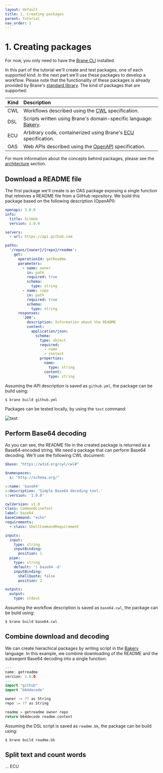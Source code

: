 ```yaml
---
layout: default
title: 1. Creating packages
parent: Tutorial
nav_order: 1
---
```


# 1.    Creating packages
For now, you only need to have the [Brane CLI](/brane/installation#cli) installed.

In this part of the tutorial we'll create and test packages, one of each supported kind. In the next part we'll use these packages to develop a workflow. Please note that the functionality of these packages is already provided by Brane's [standard library](/brane/references/standard-library). The kind of packages that are supported:

| Kind  | Description                                     | 
|:------|:------------------------------------------------|
| CWL   | Workflows described using the [CWL](https://www.commonwl.org/v1.1/) specification.    |
| DSL   | Scripts written using Brane's domain-specific language: [Bakery](/brane/references/bakery). |
| ECU   | Arbitrary code, containerized using Brane's [ECU](/brane/references/explicit-container-usage) specification. |
| OAS   | Web APIs described using the [OpenAPI](http://spec.openapis.org/oas/v3.0.3) specification. |

For more information about the concepts behind packages, please see the [architecture](/brane/#architecture) section.

## Download a README file
The first package we'll create is an OAS package exposing a single function that retreives a README file from a GitHub repository. We build this package based on the following description (OpenAPI):

```yaml
openapi: 3.0.0
info:
  title: GitHub
  version: 1.0.0

servers:
  - url: https://api.github.com

paths:
  '/repos/{owner}/{repo}/readme':
    get:
      operationId: getReadme
      parameters:
        - name: owner
          in: path
          required: true
          schema:
            type: string
        - name: repo
          in: path
          required: true
          schema:
            type: string
      responses:
        '200':
          description: Information about the README
          content:
            application/json:
              schema:
                type: object
                required:
                  - name
                  - content
                properties:
                  name:
                    type: string
                  content:
                    type: string
```
Assuming the API description is saved as `github.yml`, the package can be build using:
```shell
$ brane build github.yml
```

Packages can be tested locally, by using the `test` command:

![test](/brane/assets/img/test.gif)

## Perform Base64 decoding
As you can see, the README file in the created package is returned as a Base64-encoded string. We need a package that can perform Base64 decoding. We'll use the following CWL document:

```yaml
$base: "https://w3id.org/cwl/cwl#"

$namespaces:
  s: "http://schema.org/"

s:name: 'base64'
s:description: 'Simple Base64 decoding tool.'
s:version: '1.0.0'

cwlVersion: v1.0
class: CommandLineTool
label: base64
baseCommand: "echo"
requirements:
  - class: ShellCommandRequirement

inputs:
  input:
    type: string
    inputBinding:
      position: 1
  pipe:
    type: string
    default: '| base64 -d'
    inputBinding:
      shellQuote: false
      position: 2

outputs:
  output:
    type: stdout
```
Assuming the workflow description is saved as `base64.cwl`, the package can be build using:
```shell
$ brane build base64.cwl
```

## Combine download and decoding
We can create hierachical packages by writing script in the [Bakery](/brane/references/bakery) language. In this example, we combine downloading of the README and the subseqent Base64 decoding into a single function:

```go
---
name: getreadme
version: 1.0.0
---
import "github"
import "b64decode"

owner := ?? as String
repo := ?? as String

readme = getreadme owner repo
return b64decode readme.content
```
Assuming the DSL script is saved as `readme.bk`, the package can be build using:
```shell
$ brane build readme.bk
```

## Split text and count words
... ECU
